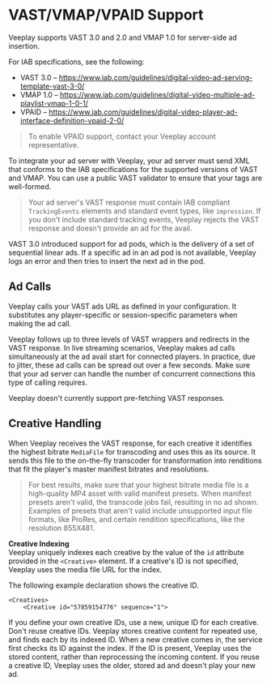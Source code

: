 # VAST/VMAP/VPAID Support

Veeplay supports VAST 3.0 and 2.0 and VMAP 1.0 for server-side ad insertion.

For IAB specifications, see the following:
+ VAST 3.0 – [https://www\.iab\.com/guidelines/digital\-video\-ad\-serving\-template\-vast\-3\-0/](https://www.iab.com/guidelines/digital-video-ad-serving-template-vast-3-0/)
+ VMAP 1.0 – [https://www\.iab\.com/guidelines/digital\-video\-multiple\-ad\-playlist\-vmap\-1\-0\-1/](https://www.iab.com/guidelines/digital-video-multiple-ad-playlist-vmap-1-0-1/)
+ VPAID – [https://www\.iab\.com/guidelines/digital\-video\-player\-ad\-interface\-definition\-vpaid\-2\-0/](https://www.iab.com/guidelines/digital-video-player-ad-interface-definition-vpaid-2-0/)

> To enable VPAID support, contact your Veeplay account representative.

To integrate your ad server with Veeplay, your ad server must send XML that conforms to the IAB specifications for the supported versions of VAST and VMAP. You can use a public VAST validator to ensure that your tags are well-formed.

> Your ad server's VAST response must contain IAB compliant `TrackingEvents` elements and standard event types, like `impression`. If you don't include standard tracking events, Veeplay rejects the VAST response and doesn't provide an ad for the avail.

VAST 3.0 introduced support for ad pods, which is the delivery of a set of sequential linear ads. If a specific ad in an ad pod is not available, Veeplay logs an error and then tries to insert the next ad in the pod.

## Ad Calls

Veeplay calls your VAST ads URL as defined in your configuration. It substitutes any player-specific or session-specific parameters when making the ad call.

Veeplay follows up to three levels of VAST wrappers and redirects in the VAST response. In live streaming scenarios, Veeplay makes ad calls simultaneously at the ad avail start for connected players. In practice, due to jitter, these ad calls can be spread out over a few seconds. Make sure that your ad server can handle the number of concurrent connections this type of calling requires.

Veeplay doesn't currently support pre-fetching VAST responses.

## Creative Handling

When Veeplay receives the VAST response, for each creative it identifies the highest bitrate `MediaFile` for transcoding and uses this as its source. It sends this file to the on-the-fly transcoder for transformation into renditions that fit the player's master manifest bitrates and resolutions.

> For best results, make sure that your highest bitrate media file is a high-quality MP4 asset with valid manifest presets. When manifest presets aren't valid, the transcode jobs fail, resulting in no ad shown. Examples of presets that aren't valid include unsupported input file formats, like ProRes, and certain rendition specifications, like the resolution 855X481. 

**Creative Indexing**  
Veeplay uniquely indexes each creative by the value of the `id` attribute provided in the `<Creative>` element. If a creative's ID is not specified, Veeplay uses the media file URL for the index.

The following example declaration shows the creative ID.

```
<Creatives>
    <Creative id="57859154776" sequence="1">
```

If you define your own creative IDs, use a new, unique ID for each creative. Don't reuse creative IDs. Veeplay stores creative content for repeated use, and finds each by its indexed ID. When a new creative comes in, the service first checks its ID against the index. If the ID is present, Veeplay uses the stored content, rather than reprocessing the incoming content. If you reuse a creative ID, Veeplay uses the older, stored ad and doesn't play your new ad. 